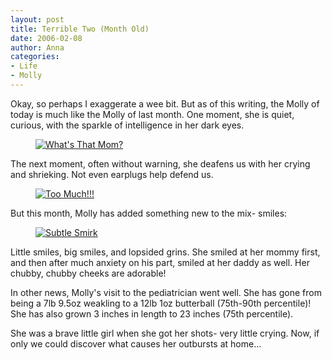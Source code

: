 ```yaml
---
layout: post
title: Terrible Two (Month Old)
date: 2006-02-08
author: Anna
categories:
- Life
- Molly
---
```


Okay, so perhaps I exaggerate a wee bit. But as of this writing, the Molly of today is much like the Molly of last month. One moment, she is quiet, curious, with the sparkle of intelligence in her dark eyes.

<figure><a href="http://www.flickr.com/photo.gne?id=97400806"><img class="photo" src="http://static.flickr.com/27/97400806_c86aad37b2.jpg" alt="What's That Mom?" border="0"></a> </figure>

The next moment, often without warning, she deafens us with her crying and shrieking. Not even earplugs help defend us.

<figure><a href="http://www.flickr.com/photo.gne?id=97400991"><img class="photo" src="http://static.flickr.com/38/97400991_89793adb1c.jpg" alt="Too Much!!!" border="0"></a> </figure>

But this month, Molly has added something new to the mix- smiles:

<figure><a href="http://www.flickr.com/photo.gne?id=97404069"><img class="photo" src="http://static.flickr.com/27/97404069_f45993c01b.jpg" alt="Subtle Smirk" border="0"></a> </figure>

Little smiles, big smiles, and lopsided grins. She smiled at her mommy first, and then after much anxiety on his part, smiled at her daddy as well. Her chubby, chubby cheeks are adorable!

In other news, Molly's visit to the pediatrician went well. She has gone from being a 7lb 9.5oz weakling to a 12lb 1oz butterball (75th-90th percentile)! She has also grown 3 inches in length to 23 inches (75th percentile).

She was a brave little girl when she got her shots- very little crying. Now, if only we could discover what causes her outbursts at home...